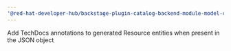 ```yaml
---
'@red-hat-developer-hub/backstage-plugin-catalog-backend-module-model-catalog': minor
---
```


Add TechDocs annotations to generated Resource entities when present in the JSON object
